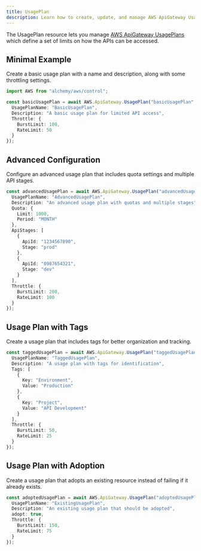 ```yaml
---
title: UsagePlan
description: Learn how to create, update, and manage AWS ApiGateway UsagePlans using Alchemy Cloud Control.
---
```


The UsagePlan resource lets you manage [AWS ApiGateway UsagePlans](https://docs.aws.amazon.com/apigateway/latest/userguide/) which define a set of limits on how the APIs can be accessed.

## Minimal Example

Create a basic usage plan with a name and description, along with some throttling settings.

```ts
import AWS from "alchemy/aws/control";

const basicUsagePlan = await AWS.ApiGateway.UsagePlan("basicUsagePlan", {
  UsagePlanName: "BasicUsagePlan",
  Description: "A basic usage plan for limited API access",
  Throttle: {
    BurstLimit: 100,
    RateLimit: 50
  }
});
```

## Advanced Configuration

Configure an advanced usage plan that includes quota settings and multiple API stages.

```ts
const advancedUsagePlan = await AWS.ApiGateway.UsagePlan("advancedUsagePlan", {
  UsagePlanName: "AdvancedUsagePlan",
  Description: "An advanced usage plan with quotas and multiple stages",
  Quota: {
    Limit: 1000,
    Period: "MONTH"
  },
  ApiStages: [
    {
      ApiId: "1234567890",
      Stage: "prod"
    },
    {
      ApiId: "0987654321",
      Stage: "dev"
    }
  ],
  Throttle: {
    BurstLimit: 200,
    RateLimit: 100
  }
});
```

## Usage Plan with Tags

Create a usage plan that includes tags for better organization and tracking.

```ts
const taggedUsagePlan = await AWS.ApiGateway.UsagePlan("taggedUsagePlan", {
  UsagePlanName: "TaggedUsagePlan",
  Description: "A usage plan with tags for identification",
  Tags: [
    {
      Key: "Environment",
      Value: "Production"
    },
    {
      Key: "Project",
      Value: "API Development"
    }
  ],
  Throttle: {
    BurstLimit: 50,
    RateLimit: 25
  }
});
```

## Usage Plan with Adoption

Create a usage plan that adopts an existing resource instead of failing if it already exists.

```ts
const adoptedUsagePlan = await AWS.ApiGateway.UsagePlan("adoptedUsagePlan", {
  UsagePlanName: "ExistingUsagePlan",
  Description: "An existing usage plan that should be adopted",
  adopt: true,
  Throttle: {
    BurstLimit: 150,
    RateLimit: 75
  }
});
```